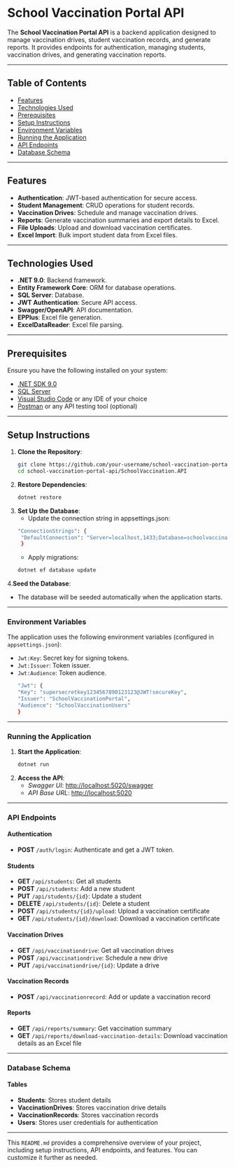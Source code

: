 # School Vaccination Portal API

The **School Vaccination Portal API** is a backend application designed to manage vaccination drives, student vaccination records, and generate reports. It provides endpoints for authentication, managing students, vaccination drives, and generating vaccination reports.

---

## Table of Contents

- [Features](#features)
- [Technologies Used](#technologies-used)
- [Prerequisites](#prerequisites)
- [Setup Instructions](#setup-instructions)
- [Environment Variables](#environment-variables)
- [Running the Application](#running-the-application)
- [API Endpoints](#api-endpoints)
- [Database Schema](#database-schema)

---

## Features

- **Authentication**: JWT-based authentication for secure access.
- **Student Management**: CRUD operations for student records.
- **Vaccination Drives**: Schedule and manage vaccination drives.
- **Reports**: Generate vaccination summaries and export details to Excel.
- **File Uploads**: Upload and download vaccination certificates.
- **Excel Import**: Bulk import student data from Excel files.

---

## Technologies Used

- **.NET 9.0**: Backend framework.
- **Entity Framework Core**: ORM for database operations.
- **SQL Server**: Database.
- **JWT Authentication**: Secure API access.
- **Swagger/OpenAPI**: API documentation.
- **EPPlus**: Excel file generation.
- **ExcelDataReader**: Excel file parsing.

---

## Prerequisites

Ensure you have the following installed on your system:

- [.NET SDK 9.0](https://dotnet.microsoft.com/download/dotnet/9.0)
- [SQL Server](https://www.microsoft.com/en-us/sql-server/sql-server-downloads)
- [Visual Studio Code](https://code.visualstudio.com/) or any IDE of your choice
- [Postman](https://www.postman.com/) or any API testing tool (optional)

---

## Setup Instructions

1. **Clone the Repository**:
   ```bash
   git clone https://github.com/your-username/school-vaccination-portal-api.git
   cd school-vaccination-portal-api/SchoolVaccination.API
   ```
2. **Restore Dependencies**:
   ```bash
   dotnet restore
   ```
3. **Set Up the Database**:
   - Update the connection string in appsettings.json:
   ```bash
   "ConnectionStrings": {
    "DefaultConnection": "Server=localhost,1433;Database=schoolvaccination.db;User Id=sa;Password=YourPassword;TrustServerCertificate=True;"
    }
   ```
   - Apply migrations:
   ```bash
   dotnet ef database update
   ```
4.**Seed the Database**: 
  - The database will be seeded automatically when the application starts.
 
---
   
### Environment Variables

The application uses the following environment variables (configured in `appsettings.json`):

- `Jwt:Key`: Secret key for signing tokens.  
- `Jwt:Issuer`: Token issuer.  
- `Jwt:Audience`: Token audience.
   ```bash
   "Jwt": {
  "Key": "supersecretkey1234567890123123@JWT!secureKey",
  "Issuer": "SchoolVaccinationPortal",
  "Audience": "SchoolVaccinationUsers"
  }
   ```

---

### Running the Application

1. **Start the Application**:
   ```bash
   dotnet run
   ```
2. **Access the API**:
    - *Swagger UI*: [http://localhost:5020/swagger](http://localhost:5020/swagger)  
    - *API Base URL*: [http://localhost:5020](http://localhost:5020)

---

### API Endpoints
#### Authentication
- **POST** `/auth/login`: Authenticate and get a JWT token.
#### Students
- **GET** `/api/students`: Get all students  
- **POST** `/api/students`: Add a new student  
- **PUT** `/api/students/{id}`: Update a student  
- **DELETE** `/api/students/{id}`: Delete a student  
- **POST** `/api/students/{id}/upload`: Upload a vaccination certificate  
- **GET** `/api/students/{id}/download`: Download a vaccination certificate
#### Vaccination Drives
- **GET** `/api/vaccinationdrive`: Get all vaccination drives  
- **POST** `/api/vaccinationdrive`: Schedule a new drive  
- **PUT** `/api/vaccinationdrive/{id}`: Update a drive
#### Vaccination Records
- **POST** `/api/vaccinationrecord`: Add or update a vaccination record
#### Reports
- **GET** `/api/reports/summary`: Get vaccination summary  
- **GET** `/api/reports/download-vaccination-details`: Download vaccination details as an Excel file
  
---
### Database Schema

#### Tables
- **Students**: Stores student details  
- **VaccinationDrives**: Stores vaccination drive details  
- **VaccinationRecords**: Stores vaccination records  
- **Users**: Stores user credentials for authentication

---

This `README.md` provides a comprehensive overview of your project, including setup instructions, API endpoints, and features. You can customize it further as needed.
